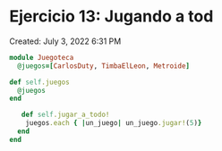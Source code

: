# Ejercicio 13: Jugando a tod

Created: July 3, 2022 6:31 PM

```ruby
module Juegoteca
  @juegos=[CarlosDuty, TimbaElLeon, Metroide]

def self.juegos
  @juegos
end

   def self.jugar_a_todo!
    juegos.each { |un_juego| un_juego.jugar!(5)}
  end
end

```